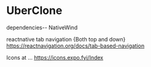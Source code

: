 # UberClone

dependencies-- 
NativeWind

reactnative tab navigation {Both top and down}
https://reactnavigation.org/docs/tab-based-navigation

Icons at ...
https://icons.expo.fyi/Index
